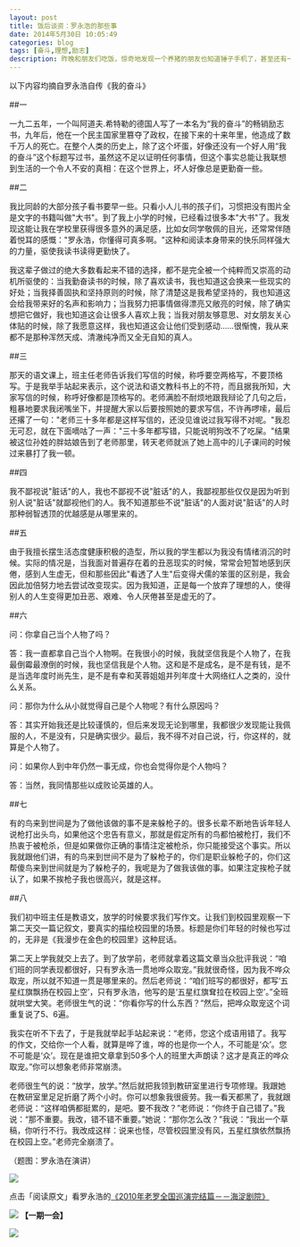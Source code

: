 ```yaml
---
layout: post
title: 饭后谈资：罗永浩的那些事
date: 2014年5月30日 10:05:49
categories: blog
tags: [奋斗,理想,励志]
description: 昨晚和朋友们吃饭，惊奇地发现一个养猪的朋友也知道锤子手机了，甚至还有一位说起了老罗的段子，当时我十分愧疚地发现，虽然我已经读过罗永浩的自传，但是我竟然一个都想不起来，于是第二天我将这本书又看了一遍，将一些小段子整理出来，方便吃饭的时候吹吹牛逼。
---
```



以下内容均摘自罗永浩自传《我的奋斗》

##一

一九二五年，一个叫阿道夫.希特勒的德国人写了一本名为“我的奋斗”的畅销励志书，九年后，他在一个民主国家里篡夺了政权，在接下来的十来年里，他造成了数千万人的死亡。在整个人类的历史上，除了这个坏蛋，好像还没有一个好人用“我的奋斗”这个标题写过书，虽然这不足以证明任何事情，但这个事实总能让我联想到生活的一个令人不安的真相：在这个世界上，坏人好像总是更勤奋一些。

##二

我比同龄的大部分孩子看书要早一些。只看小人儿书的孩子们，习惯把没有图片全是文字的书籍叫做"大书"。到了我上小学的时候，已经看过很多本"大书"了。我发现这能让我在学校里获得很多意外的满足感，比如女同学敬佩的目光，还常常伴随着悦耳的感慨："罗永浩，你懂得可真多啊。"这种和阅读本身带来的快乐同样强大的力量，驱使我读书读得更勤快了。

我这辈子做过的绝大多数看起来不错的选择，都不是完全被一个纯粹而又崇高的动机所驱使的：当我勤奋读书的时候，除了喜欢读书，我也知道这会换来一些现实的好处；当我择善固执和坚持原则的时候，除了清楚这是我希望坚持的，我也知道这会给我带来好的名声和影响力；当我努力把事情做得漂亮又敞亮的时候，除了确实想把它做好，我也知道这会让很多人喜欢上我；当我对朋友够意思、对女朋友关心体贴的时候，除了我愿意这样，我也知道这会让他们受到感动……很惭愧，我从来都不是那种浑然天成、清澈纯净而又全无自知的真人。


##三

那天的语文课上，班主任老师告诉我们写信的时候，称呼要空两格写，不要顶格写。于是我举手站起来表示，这个说法和语文教科书上的不符，而且据我所知，大家写信的时候，称呼好像都是顶格写的。老师满脸不耐烦地跟我辩论了几句之后，粗暴地要求我闭嘴坐下，并提醒大家以后要按照她的要求写信，不许再啰嗦，最后还撂了一句："老师三十多年都是这样写信的，还没见谁说过我写得不对呢。"我忍无可忍，就在下面嘀咕了一声："三十多年都写错，只能说明狗改不了吃屎。"结果被这位孙姓的胖姑娘告到了老师那里，转天老师就派了她上高中的儿子课间的时候过来暴打了我一顿。

##四

我不鄙视说"脏话"的人，我也不鄙视不说"脏话"的人，我鄙视那些仅仅是因为听到别人说"脏话"就鄙视他们的人。我不知道那些不说"脏话"的人面对说"脏话"的人时那种弱智透顶的优越感是从哪里来的。

##五

由于我擅长摆生活态度健康积极的造型，所以我的学生都以为我没有情绪消沉的时候。实际的情况是，当我面对普遍存在着的丑恶现实的时候，常常会短暂地感到厌倦，感到人生虚无，但和那些因此"看透了人生"后变得犬儒的笨蛋的区别是，我会因此加倍努力地去尝试改变现实。因为我知道，正是每一个放弃了理想的人，使得别人的人生变得更加丑恶、艰难、令人厌倦甚至是虚无的了。

##六

问：你拿自己当个人物了吗？

答：我一直都拿自己当个人物啊。在我很小的时候，我就坚信我是个人物了，在我最倒霉最潦倒的时候，我也坚信我是个人物。这和是不是成名，是不是有钱，是不是当选年度时尚先生，是不是有幸和芙蓉姐姐并列年度十大网络红人之类的，没什么关系。

问：那你为什么从小就觉得自己是个人物呢？有什么原因吗？

答：其实开始我还是比较谨慎的，但后来发现无论到哪里，我都很少发现能让我佩服的人，不是没有，只是确实很少。最后，我不得不对自己说，行，你这样的，就算是个人物了。

问：如果你人到中年仍然一事无成，你也会觉得你是个人物吗？

答：当然，我同情那些以成败论英雄的人。

##七

有的鸟来到世间是为了做他该做的事不是来躲枪子的。很多长辈不断地告诉年轻人说枪打出头鸟，如果他这个忠告有意义，那就是假定所有的鸟都怕被枪打，我们不热衷于被枪杀，但是如果做你正确的事情注定被枪杀，你只能接受这个事实。所以我就跟他们讲，有的鸟来到世间不是为了躲枪子的，你们是职业躲枪子的，你们这帮傻鸟来到世间就是为了躲枪子的，我呢是为了做我该做的事。如果注定挨枪子就认了，如果不挨枪子我也很高兴，就是这样。

##八

我们初中班主任是教语文，放学的时候要求我们写作文。让我们到校园里观察一下第二天交一篇记叙文，要真实的描绘校园里的场景。标题是你们年轻的时候也写过的，无非是《我漫步在金色的校园里》这种屁话。 

第二天上学我就交上去了。到了放学前，老师就拿着这篇文章当众批评我说：“咱们班的同学表现都很好，只有罗永浩一贯地哗众取宠。”我就很奇怪，因为我不哗众取宠，所以就不知道一贯是哪里来的。然后老师说：“咱们班写的都很好，都写‘五星红旗飘扬在校园上空’，只有罗永浩，他写的是‘五星红旗耷拉在校园上空’。”全班就哄堂大笑。老师很生气的说：“你看你写的什么东西？”然后，把哗众取宠这个词重复说了5、6遍。 

我实在听不下去了，于是我就举起手站起来说：“老师，您这个成语用错了。我写的作文，交给你一个人看，就算是哗了谁，哗的也是你一个人，不可能是‘众’。您不可能是‘众’。现在是谁把文章拿到50多个人的班里大声朗读？这才是真正的哗众取宠。”你可以想象老师非常崩溃。 

老师很生气的说：“放学，放学。”然后就把我领到教研室里进行专项修理。我跟她在教研室里足足折磨了两个小时。你可以想象我很疲劳。我一看天都黑了，我就跟老师说：“这样咱俩都挺累的，是吧。要不我改？”老师说：“你终于自己错了。”我说：“那不重要。我改，错不错不重要。”她说：“那你怎么改？”我说：“我出一个草稿，你听行不行。我改成这样：说来也怪，尽管校园里没有风，五星红旗依然飘扬在校园上空。”老师完全崩溃了。

（题图：罗永浩在演讲）

![](http://pic.yupoo.com/vankos_v/DMJiv6i8/mHDSX.png)

点击「阅读原文」看罗永浩的[《2010年老罗全国巡演完结篇－－海淀剧院》](http://v.youku.com/v_show/id_XMjI2MjU3MDMy.html?from=y1.2-1-87.3.6-1.1-1-1-5)

![](http://pic.yupoo.com/vankos_v/DMJgUjgl/8Rvrt.png)
**【一期一会】**

![](http://www.shjinganlib.net/userfiles/Image/97872220643311741895-fm.jpg)

